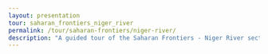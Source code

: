 ```yaml
---
layout: presentation
tour: saharan_frontiers_niger_river
permalink: /tour/saharan-frontiers/niger-river/
description: "A guided tour of the Saharan Frontiers - Niger River section of Northwestern University's Block Museum exhibition of Caravans of Gold."
---
```

